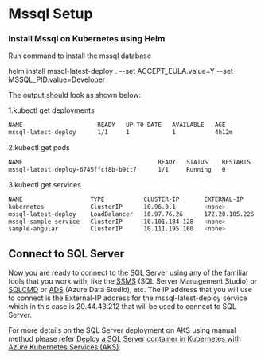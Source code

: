 # Mssql Setup
### Install Mssql on Kubernetes using Helm

Run command to install the mssql database

helm install mssql-latest-deploy . --set ACCEPT_EULA.value=Y --set MSSQL_PID.value=Developer

The output should look as shown below:

1.kubectl get deployments

```sh
NAME                     READY   UP-TO-DATE   AVAILABLE   AGE
mssql-latest-deploy      1/1     1            1           4h12m
```

2.kubectl get pods
```sh
NAME                                      READY   STATUS    RESTARTS   AGE
mssql-latest-deploy-6745ffcf8b-b9tt7      1/1     Running   0          4h12m
```

3.kubectl get services
```sh
NAME                   TYPE           CLUSTER-IP       EXTERNAL-IP      PORT(S)           AGE
kubernetes             ClusterIP      10.96.0.1        <none>           443/TCP           357d
mssql-latest-deploy    LoadBalancer   10.97.76.26      172.20.105.226   1433:32107/TCP    4h12m
mssql-sample-service   ClusterIP      10.101.184.128   <none>           1433/TCP          352d
sample-angular         ClusterIP      10.111.195.160   <none>           80/TCP            48d

```


## Connect to SQL Server

Now you are ready to connect to the SQL Server using any of the familiar tools that you work with, like the [SSMS](https://docs.microsoft.com/en-us/sql/ssms/download-sql-server-management-studio-ssms?view=sql-server-ver15) (SQL Server Management Studio) or [SQLCMD](https://docs.microsoft.com/en-us/sql/tools/sqlcmd-utility?view=sql-server-ver15) or [ADS](https://docs.microsoft.com/en-us/sql/azure-data-studio/download-azure-data-studio?view=sql-server-ver15) (Azure Data Studio), etc. The IP address that you will use to connect is the External-IP address for the mssql-latest-deploy service which in this case is 20.44.43.212 that will be used to connect to SQL Server.

For more details on the SQL Server deployment on AKS using manual method please refer [Deploy a SQL Server container in Kubernetes with Azure Kubernetes Services (AKS)](https://docs.microsoft.com/en-us/sql/linux/tutorial-sql-server-containers-kubernetes?view=sql-server-ver15).